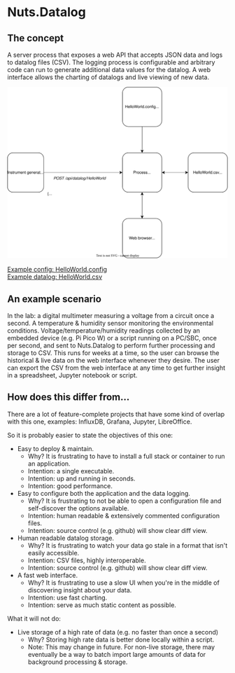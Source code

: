 # Nuts.Datalog

## The concept

A server process that exposes a web API that accepts JSON data and logs to datalog files (CSV). The logging process is configurable and arbitrary code can run to generate additional data values for the datalog. A web interface allows the charting of datalogs and live viewing of new data.

![Concept diagram](docs/Concept.svg)

[Example config: HelloWorld.config](source/Nuts.Datalog.Web/Configs/HelloWorld.config)  
[Example datalog: HelloWorld.csv](source/Nuts.Datalog.Web/Datalogs/HelloWorld.csv)

## An example scenario

In the lab: a digital multimeter measuring a voltage from a circuit once a second. A temperature & humidity sensor monitoring the environmental conditions. Voltage/temperature/humidity readings collected by an embedded device (e.g. Pi Pico W) or a script running on a PC/SBC, once per second, and sent to Nuts.Datalog to perform further processing and storage to CSV. This runs for weeks at a time, so the user can browse the historical & live data on the web interface whenever they desire. The user can export the CSV from the web interface at any time to get further insight in a spreadsheet, Jupyter notebook or script.

## How does this differ from...

There are a lot of feature-complete projects that have some kind of overlap with this one, examples: InfluxDB, Grafana, Jupyter, LibreOffice.

So it is probably easier to state the objectives of this one:

- Easy to deploy & maintain.
  - Why? It is frustrating to have to install a full stack or container to run an application.
  - Intention: a single executable.
  - Intention: up and running in seconds.
  - Intention: good performance.
- Easy to configure both the application and the data logging.
  - Why? It is frustrating to not be able to open a configuration file and self-discover the options available.
  - Intention: human readable & extensively commented configuration files.
  - Intention: source control (e.g. github) will show clear diff view.
- Human readable datalog storage.
  - Why? It is frustrating to watch your data go stale in a format that isn't easily accessible.
  - Intention: CSV files, highly interoperable.
  - Intention: source control (e.g. github) will show clear diff view.
- A fast web interface.
  - Why? It is frustrating to use a slow UI when you're in the middle of discovering insight about your data.
  - Intention: use fast charting.
  - Intention: serve as much static content as possible.
  
What it will not do:

- Live storage of a high rate of data (e.g. no faster than once a second)
  - Why? Storing high rate data is better done locally within a script.
  - Note: This may change in future. For non-live storage, there may eventually be a way to batch import large amounts of data for background processing & storage.
